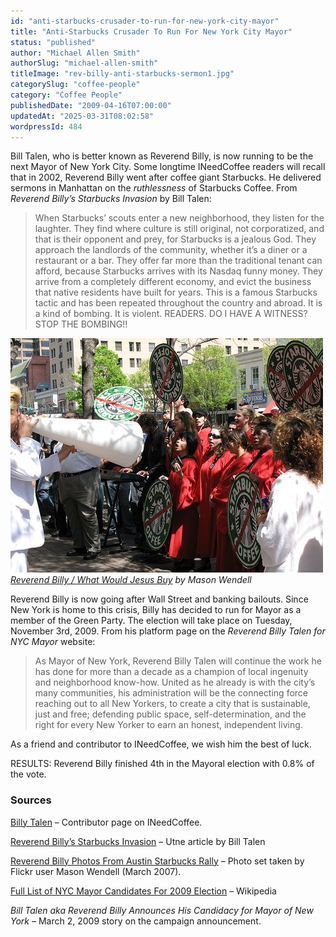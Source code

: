 ```yaml
---
id: "anti-starbucks-crusader-to-run-for-new-york-city-mayor"
title: "Anti-Starbucks Crusader To Run For New York City Mayor"
status: "published"
author: "Michael Allen Smith"
authorSlug: "michael-allen-smith"
titleImage: "rev-billy-anti-starbucks-sermon1.jpg"
categorySlug: "coffee-people"
category: "Coffee People"
publishedDate: "2009-04-16T07:00:00"
updatedAt: "2025-03-31T08:02:58"
wordpressId: 484
---
```


Bill Talen, who is better known as Reverend Billy, is now running to be the next Mayor of New York City. Some longtime INeedCoffee readers will recall that in 2002, Reverend Billy went after coffee giant Starbucks. He delivered sermons in Manhattan on the *ruthlessness* of Starbucks Coffee. From *Reverend Billy’s Starbucks Invasion* by Bill Talen:

> When Starbucks’ scouts enter a new neighborhood, they listen for the laughter. They find where culture is still original, not corporatized, and that is their opponent and prey, for Starbucks is a jealous God. They approach the landlords of the community, whether it’s a diner or a restaurant or a bar. They offer far more than the traditional tenant can afford, because Starbucks arrives with its Nasdaq funny money. They arrive from a completely different economy, and evict the business that native residents have built for years. This is a famous Starbucks tactic and has been repeated throughout the country and abroad. It is a kind of bombing. It is violent. READERS. DO I HAVE A WITNESS? STOP THE BOMBING!!

![rev billy](rev-billy-anti-starbucks-sermon1.jpg)  
*[Reverend Billy / What Would Jesus Buy](http://www.flickr.com/photos/canarypromo/422816266/) by Mason Wendell*

Reverend Billy is now going after Wall Street and banking bailouts. Since New York is home to this crisis, Billy has decided to run for Mayor as a member of the Green Party. The election will take place on Tuesday, November 3rd, 2009. From his platform page on the *Reverend Billy Talen for NYC Mayor* website:

> As Mayor of New York, Reverend Billy Talen will continue the work he has done for more than a decade as a champion of local ingenuity and neighborhood know-how. United as he already is with the city’s many communities, his administration will be the connecting force reaching out to all New Yorkers, to create a city that is sustainable, just and free; defending public space, self-determination, and the right for every New Yorker to earn an honest, independent living.

As a friend and contributor to INeedCoffee, we wish him the best of luck.

RESULTS: Reverend Billy finished 4th in the Mayoral election with 0.8% of the vote.

### Sources

[Billy Talen](http://ineedcoffee.com/by/billy-talen/) – Contributor page on INeedCoffee.

[Reverend Billy’s Starbucks Invasion](https://www.utne.com/community/reverendbillysstarbucksinvasion/) – Utne article by Bill Talen

[Reverend Billy Photos From Austin Starbucks Rally](http://www.flickr.com/photos/canarypromo/sets/72157600003247375/) – Photo set taken by Flickr user Mason Wendell (March 2007).

[Full List of NYC Mayor Candidates For 2009 Election](https://en.wikipedia.org/wiki/New_York_City_mayoral_election,_2009) – Wikipedia

*Bill Talen aka Reverend Billy Announces His Candidacy for Mayor of New York* – March 2, 2009 story on the campaign announcement.